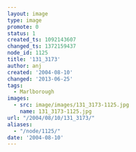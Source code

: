 ```yaml
---
layout: image
type: image
promote: 0
status: 1
created_ts: 1092143607
changed_ts: 1372159437
node_id: 1125
title: '131_3173'
author: anj
created: '2004-08-10'
changed: '2013-06-25'
tags:
  - Marlborough
images:
  - src: image/images/131_3173-1125.jpg
    name: 131_3173-1125.jpg
url: "/2004/08/10/131_3173/"
aliases:
  - "/node/1125/"
date: '2004-08-10'
---
```


